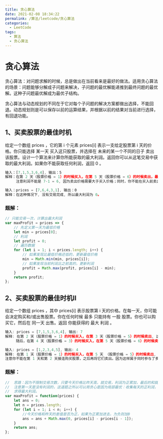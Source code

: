 ```yaml
---
title: 贪心算法
date: 2021-02-08 18:34:22
permalink: /算法/leetcode/贪心算法
categories:
  - LeetCode
tags:
  - 算法
  - 贪心算法
---
```

# 贪心算法

贪心算法：对问题求解的时候，总是做出在当前看来是最好的做法。适用贪心算法的场景：问题能够分解成子问题来解决，子问题的最优解能递推到最终问题的最优解。这种子问题最优解成为最优子结构。

贪心算法与动态规划的不同在于它对每个子问题的解决方案都做出选择，不能回退。动态规划则是可以保存以前的运算结果，并根据以前的结果对当前进行选择，有回退功能。

## 1、买卖股票的最佳时机

给定一个数组 prices ，它的第 i 个元素 prices[i] 表示一支给定股票第 i 天的价格。你只能选择 某一天 买入这只股票，并选择在 未来的某一个不同的日子 卖出该股票。设计一个算法来计算你所能获取的最大利润。返回你可以从这笔交易中获取的最大利润。如果你不能获取任何利润，返回 0 。

```javascript
输入：[7,1,5,3,6,4], 输出：5
解释：在第 2 天（股票价格 = 1）的时候买入，在第 5 天（股票价格 = 6）的时候卖出，最大利润 = 6-1 = 5 。
     注意利润不能是 7-1 = 6, 因为卖出价格需要大于买入价格；同时，你不能在买入前卖出股票。

输入：prices = [7,6,4,3,1], 输出：0
解释：在这种情况下, 没有交易完成, 所以最大利润为 0。
```

### 题解：

```javascript
// 只能交易一次，计算出最大利润
var maxProfit = prices => {
    // 先定义第一天为最低价格
    let min = prices[0];
    // 利润
    let profit = 0;
    // 遍历数据
    for (let i = 1; i < prices.length; i++) {
        // 如果发现比最低价格还低的，更新最低价格
        min = Math.min(min, prices[i]);
        // 如果发现当前利润比之前高的，更新利润
        profit = Math.max(profit, prices[i] - min);
    }
    return profit;
};
```

## 2、买卖股票的最佳时机Ⅱ

给定一个数组 prices ，其中 prices[i] 表示股票第 i 天的价格。在每一天，你可能会决定购买和/或出售股票。你在任何时候 最多 只能持有 一股 股票。你也可以购买它，然后在 同一天 出售。返回 你能获得的 最大 利润 。

```javascript
输入: prices = [7,1,5,3,6,4], 输出: 7
解释: 在第 2 天（股票价格 = 1）的时候买入，在第 3 天（股票价格 = 5）的时候卖出, 这笔交易所能获得利润 = 5-1 = 4 。
     随后，在第 4 天（股票价格 = 3）的时候买入，在第 5 天（股票价格 = 6）的时候卖出, 这笔交易所能获得利润 = 6-3 = 3 。

输入: prices = [1,2,3,4,5], 输出: 4
解释: 在第 1 天（股票价格 = 1）的时候买入，在第 5 天 （股票价格 = 5）的时候卖出, 这笔交易所能获得利润 = 5-1 = 4 。
注意你不能在第 1 天和第 2 天接连购买股票，之后再将它们卖出。因为这样属于同时参与了多笔交易，你必须在再次购买前出售掉之前的股票。
```

### 题解：

```javascript
//  思路：因为不限制交易次数，只要今天价格比昨天高，就交易，利润为正累加，最后的和就是最大的利润，
//  注意第一天是没有利润的，这道题之所以可以用贪心是因为局部最优：收集每天的正利润，可以推导出，全局最优：
//  求得最大利润。
var maxProfit = function(prices) {
    let ans = 0;
    let n = prices.length;
    for (let i = 1; i < n; i++) {
        //今天价格和昨天的差值是否为正，如果为正累加进去，为负则加0
        ans = ans + Math.max(0, prices[i] - prices[i - 1]);
    }
    return ans;
};
```

